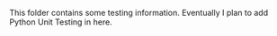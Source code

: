 This folder contains some testing information.  Eventually I plan to add
Python Unit Testing in here.